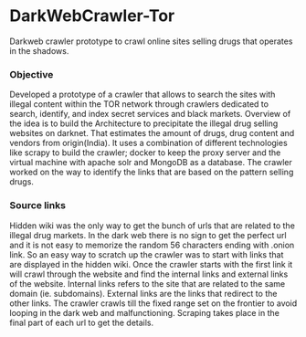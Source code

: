 # DarkWebCrawler-Tor
Darkweb crawler prototype to crawl online sites selling drugs that operates in the shadows. 

### Objective
Developed a prototype of a crawler that allows to search the sites with illegal content within the TOR network through crawlers dedicated to search, 
identify, and index secret services and black markets. Overview of the idea is to build the Architecture to 
precipitate the illegal drug selling websites on darknet. That estimates the amount of drugs, drug content and vendors from origin(India). It uses a 
combination of different technologies like scrapy to build the crawler; docker to keep the proxy server and the virtual machine with apache solr and 
MongoDB as a database. The crawler worked on the way to identify the links that are based on the pattern selling drugs.

### Source links
Hidden wiki was the only way to get the bunch of urls that are related to the illegal drug markets. In the dark web there is no sign to get the 
perfect url and it is not easy to memorize the random 56 characters ending with .onion link. So an easy way to scratch up the crawler was to start 
with links that are displayed in the hidden wiki. Once the crawler starts with the first link it will crawl through the website and find the internal 
links and external links of the website. Internal links refers to the site that are related to the same domain (ie. subdomains). External links are the
links that redirect to the other links. The crawler crawls till the fixed range set on the frontier to avoid looping in the dark web and malfunctioning. 
Scraping takes place in the final part of each url to get the details.
